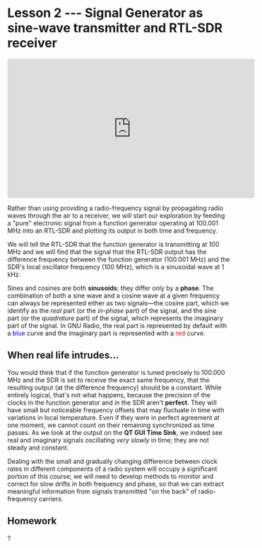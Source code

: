 # Lesson 2 --- Signal Generator as sine-wave transmitter and RTL-SDR receiver


<iframe width="560" height="315" src="https://www.youtube.com/embed/bV4oJTPlAeQ" title="YouTube video player" frameborder="0" allow="accelerometer; autoplay; clipboard-write; encrypted-media; gyroscope; picture-in-picture" allowfullscreen></iframe>

Rather than using providing a radio-frequency signal by propagating radio waves through the air to a receiver, we will start our exploration by feeding a "pure" electronic signal from a function generator operating at 100.001 MHz into an RTL-SDR and plotting its output in both time and frequency.

We will tell the RTL-SDR that the function generator is transmitting at 100 MHz and we will find that the signal that the RTL-SDR output has the difference frequency between the function generator (100.001 MHz) and the SDR's local oscillator frequency (100 MHz), which is a sinusoidal wave at 1 kHz.

Sines and cosines are both **sinusoids**; they differ only by a **phase**. The combination of both a sine wave and a cosine wave at a given frequency can always be represented either as two signals—the cosine part, which we identify as the _real_ part (or the _in-phase_ part) of the signal, and the sine part (or the _quadrature_ part) of the signal, which represents the imaginary part of the signal. In GNU Radio, the real part is represented by default with a <span style='color:blue;'>blue</span> curve and the imaginary part is represented with a <span style='color:red;'>red</span> curve.

## When real life intrudes...

You would think that if the function generator is tuned precisely to 100.000 MHz and the SDR is set to receive the exact same frequency, that the resulting output (at the difference frequency) should be a constant. While entirely logical, that's not what happens, because the precision of the clocks in the function generator and in the SDR aren't **perfect**. They will have small but noticeable frequency offsets that may fluctuate in time with variations in local temperature. Even if they were in perfect agreement at one moment, we cannot count on their remaining synchronized as time passes. As we look at the output on the **QT GUI Time Sink**, we indeed see real and imaginary signals oscillating _very slowly_ in time; they are not steady and constant. 

Dealing with the small and gradually changing difference between clock rates in different components of a radio system will occupy a significant portion of this course; we will need to develop methods to monitor and correct for slow drifts in both frequency and phase, so that we can extract meaningful information from signals transmitted "on the back" of radio-frequency carriers.

## Homework

?


<!--
Transmit a 100 MHz sine wave from a signal generator simultaneously into a real oscilloscope and a BNC with hooks.

Tune the RTL-SDR to 100 MHz. You get a complex exponential out. Why not a real sinusoidal signal? What does this complex number mean? Understanding this is half the SDR battle.

Tune the generator up and down. Tune the SDR up and down. See the signal go up and down in time and frequency and maybe constellation plots.

See it go below zero frequency and explain what's going on. "Negative frequencies!?" Observe that the real and imaginary parts either lead or lag each other depending on sign of frequency.

See that it's basically a constant (or at least very slow moving) when you're tuned spot on, but the phase is arbitrary.

You need to deal with these small oscillator mismatches when you use different hardware to transmit and receive -- oscillators drift in time and frequency and when you move around.

HW Check time signal at 25.000 MHz WWV North of Denver Colorado. Hmm. Need to use 1 MHz sample_rate because otherwise the bottom of the band is below the RTL-SDR limit.

Carry the antenna around the room or close to signals. Try finding places that have the most activity, and what type of waves or what amplitude they give off.
--> 
